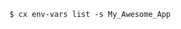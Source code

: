 <!-- usedin: [ _includes/_inlines/Toolbelt/common/toolbelt-env-vars] - layout:code post: toolbelt-env-vars_example -->

```
$ cx env-vars list -s My_Awesome_App
```
